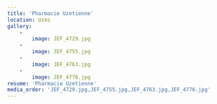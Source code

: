 ```yaml
---
title: 'Pharmacie Uzetienne'
location: Uzès
gallery:
    -
        image: JEF_4729.jpg
    -
        image: JEF_4755.jpg
    -
        image: JEF_4763.jpg
    -
        image: JEF_4776.jpg
resume: 'Pharmacie Uzetienne'
media_order: 'JEF_4729.jpg,JEF_4755.jpg,JEF_4763.jpg,JEF_4776.jpg'
---
```


